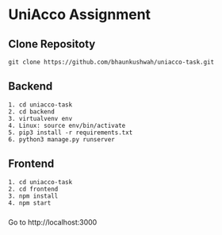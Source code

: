 # UniAcco Assignment

## Clone Repositoty

```
git clone https://github.com/bhaunkushwah/uniacco-task.git
```

## Backend

```
1. cd uniacco-task
2. cd backend
3. virtualvenv env
4. Linux: source env/bin/activate
5. pip3 install -r requirements.txt
6. python3 manage.py runserver
```

## Frontend

```
1. cd uniacco-task
2. cd frontend
3. npm install
4. npm start
```
###

Go to http://localhost:3000
